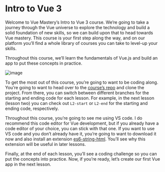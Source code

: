 # Intro to Vue 3
Welcome to Vue Mastery’s Intro to Vue 3 course. We’re going to take a journey through the Vue universe to explore the technology and build a solid foundation of new skills, so we can build upon that to head towards Vue mastery. This course is your first step along the way, and on our platform you’ll find a whole library of courses you can take to level-up your skills.

Throughout this course, we’ll learn the fundamentals of Vue.js and build an app to put these concepts in practice.

![image](https://github.com/Viveksingh1990/vuemastery-intro-to-vue-3/assets/34119931/45772ef4-7234-4fb3-9425-ebee010365a8)

To get the most out of this course, you’re going to want to be coding along. You’re going to want to head over to the [course’s repo](https://github.com/Code-Pop/Intro-to-Vue-3) and clone the project. From there, you can switch between different branches for the starting and ending code for each lesson. For example, in the next lesson (lesson two) you can check out `L2-start` or `L2-end` for the starting and ending code, respectively.

Throughout this course, you’re going to see me using VS code. I do recommend this code editor for Vue development, but if you already have a code editor of your choice, you can stick with that one. If you want to use VS code and you don’t already have it, you’re going to want to download it now and also install an extension [es6-string-html](https://marketplace.visualstudio.com/items?itemName=Tobermory.es6-string-html). You’ll see why this extension will be useful in later lessons.

Finally, at the end of each lesson, you’ll see a coding challenge so you can put the concepts into practice. Now, if you’re ready, let’s create our first Vue app in the next lesson.
